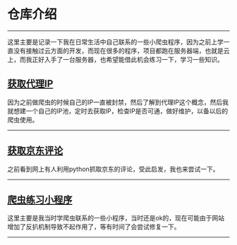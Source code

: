 # 仓库介绍
---
这里主要是记录一下我在日常生活中自己联系的一些小爬虫程序，因为之前上学一直没有接触过云方面的开发，而现在很多的程序，项目都跑在服务器端，也就是云上，而我正好入手了一台服务器，也希望能借此机会练习一下，学习一些知识。



## [获取代理IP](https://github.com/rguo97/Spiders/tree/master/Get_IP)

因为之前做爬虫的时候自己的IP一直被封禁，然后了解到代理IP这个概念，然后我就想建一个自己的IP池，定时去获取IP，检查IP是否可通，做好维护，以备以后的爬虫使用。

---
## [获取京东评论](https://github.com/rguo97/JD_comments)

之前看到网上有人利用python抓取京东的评论，受此启发，我也来尝试一下。

---
## [爬虫练习小程序](https://github.com/rguo97/Spiders/tree/master/Little_Sqiders)
这里主要是我当时学爬虫联系的一些小程序，当时还是ok的，现在可能由于网站增加了反扒机制导致不起作用了，等有时间了会尝试修复一下。

---
